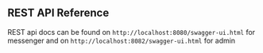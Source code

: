 ## REST API Reference

REST api docs can be found on `http://localhost:8080/swagger-ui.html` for messenger and
on `http://localhost:8082/swagger-ui.html` for admin